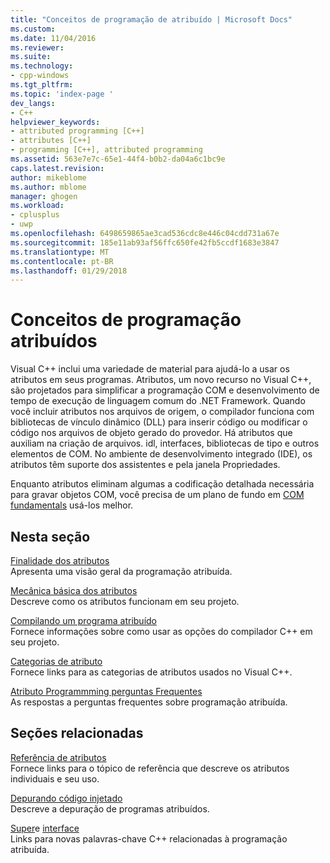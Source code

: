 ```yaml
---
title: "Conceitos de programação de atribuído | Microsoft Docs"
ms.custom: 
ms.date: 11/04/2016
ms.reviewer: 
ms.suite: 
ms.technology:
- cpp-windows
ms.tgt_pltfrm: 
ms.topic: 'index-page '
dev_langs:
- C++
helpviewer_keywords:
- attributed programming [C++]
- attributes [C++]
- programming [C++], attributed programming
ms.assetid: 563e7e7c-65e1-44f4-b0b2-da04a6c1bc9e
caps.latest.revision: 
author: mikeblome
ms.author: mblome
manager: ghogen
ms.workload:
- cplusplus
- uwp
ms.openlocfilehash: 6498659865ae3cad536cdc8e446c04cdd731a67e
ms.sourcegitcommit: 185e11ab93af56ffc650fe42fb5ccdf1683e3847
ms.translationtype: MT
ms.contentlocale: pt-BR
ms.lasthandoff: 01/29/2018
---
```

# <a name="attributed-programming-concepts"></a>Conceitos de programação atribuídos
Visual C++ inclui uma variedade de material para ajudá-lo a usar os atributos em seus programas. Atributos, um novo recurso no Visual C++, são projetados para simplificar a programação COM e desenvolvimento de tempo de execução de linguagem comum do .NET Framework. Quando você incluir atributos nos arquivos de origem, o compilador funciona com bibliotecas de vínculo dinâmico (DLL) para inserir código ou modificar o código nos arquivos de objeto gerado do provedor. Há atributos que auxiliam na criação de arquivos. idl, interfaces, bibliotecas de tipo e outros elementos de COM. No ambiente de desenvolvimento integrado (IDE), os atributos têm suporte dos assistentes e pela janela Propriedades.  
  
 Enquanto atributos eliminam algumas a codificação detalhada necessária para gravar objetos COM, você precisa de um plano de fundo em [COM fundamentals](http://msdn.microsoft.com/library/windows/desktop/ms694363) usá-los melhor.  
  
## <a name="in-this-section"></a>Nesta seção  
 [Finalidade dos atributos](../windows/purpose-of-attributes.md)  
 Apresenta uma visão geral da programação atribuída.  
  
 [Mecânica básica dos atributos](../windows/basic-mechanics-of-attributes.md)  
 Descreve como os atributos funcionam em seu projeto.  
  
 [Compilando um programa atribuído](../windows/building-an-attributed-program.md)  
 Fornece informações sobre como usar as opções do compilador C++ em seu projeto.  
  
 [Categorias de atributo](../windows/attribute-categories.md)  
 Fornece links para as categorias de atributos usados no Visual C++.  
  
 [Atributo Programmming perguntas Frequentes](../windows/attribute-programming-faq.md)  
 As respostas a perguntas frequentes sobre programação atribuída.  
  
## <a name="related-sections"></a>Seções relacionadas  
 [Referência de atributos](../windows/cpp-attributes-reference.md)  
 Fornece links para o tópico de referência que descreve os atributos individuais e seu uso.  
  
 [Depurando código injetado](/visualstudio/debugger/how-to-debug-injected-code)  
 Descreve a depuração de programas atribuídos.  
  
 [Super](../cpp/super.md)e [interface](../cpp/interface.md)  
 Links para novas palavras-chave C++ relacionadas à programação atribuída.  
  
